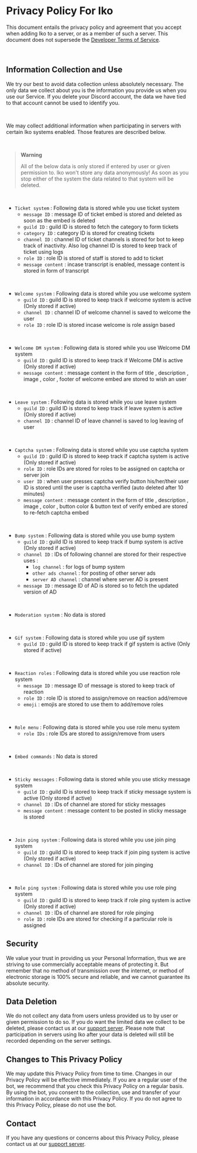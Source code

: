 # Privacy Policy For Iko

This document entails the privacy policy and agreement that you accept when adding Iko to a server, or as a member of such a server. This document does not supersede the [Developer Terms of Service](https://discord.com/developers/docs/policies-and-agreements/terms-of-service).

<br>

## Information Collection and Use

We try our best to avoid data collection unless absolutely necessary. The only data we collect about you is the information you provide us when you use our Service. If you delete your Discord account, the data we have tied to that account cannot be used to identify you.

<br>

We may collect additional information when participating in servers with certain Iko systems enabled. Those features are described below.

<br>

> __Warning__
> 
> All of the below data is only stored if entered by user or given permission to. Iko won't store any data anonymously! As soon as you stop either of the system the data related to that system will be deleted.


<br>

+ `Ticket system` : Following data is stored while you use ticket system
    + `message ID` : message ID of ticket embed is stored and deleted as soon as the embed is deleted
    + `guild ID` : guild ID is stored to fetch the category to form tickets
    + `category ID` : category ID is stored for creating tickets
    + `channel ID` : channel ID of ticket channels is stored for bot to keep track of inactivity. Also log channel ID is stored to keep track of ticket using logs
    + `role ID` : role ID is stored of staff is stored to add to ticket
    + `message content` : incase transcript is enabled, message content is stored in form of transcript

<br>

+ `Welcome system` : Following data is stored while you use welcome system
    + `guild ID` : guild ID is stored to keep track if welcome system is active (Only stored if active)
    + `channel ID` : channel ID of welcome channel is saved to welcome the user
    + `role ID` : role ID is stored incase welcome is role assign based


<br>

+ `Welcome DM system` : Following data is stored while you use Welcome DM system
    + `guild ID` : guild ID is stored to keep track if Welcome DM is active (Only stored if active)
    + `message content` : message content in the form of title , description , image , color , footer of welcome embed are stored to wish an user

<br>

+ `Leave system` : Following data is stored while you use leave system
    + `guild ID` : guild ID is stored to keep track if leave system is active (Only stored if active)
    + `channel ID` : channel ID of leave channel is saved to log leaving of user

<br>

+ `Captcha system` : Following data is stored while you use captcha system
    + `guild ID` : guild ID is stored to keep track if captcha system is active (Only stored if active)
    + `role ID` : role IDs are stored for roles to be assigned on captcha or server join
    + `user ID` : when user presses captcha verify button his/her/their user ID is stored until the user is captcha verified (auto deleted after 10 minutes)
    + `message content` : message content in the form of title , description , image , color , button color & button text of verify embed are stored to re-fetch captcha embed

<br>

+ `Bump system` : Following data is stored while you use bump system
    + `guild ID` : guild ID is stored to keep track if bump system is active (Only stored if active)
    + `channel ID` : IDs of following channel are stored for their respective uses :
        + `log channel` : for logs of bump system
        + `other ads channel` : for posting of other server ads
        + `server AD channel` : channel where server AD is present
    + `message ID` : message ID of AD is stored so to fetch the updated version of AD

<br>

+ `Moderation system` : No data is stored

<br>

+ `Gif system` : Following data is stored while you use gif system
    + `guild ID` : guild ID is stored to keep track if gif system is active (Only stored if active)

<br>

+ `Reaction roles` : Following data is stored while you use reaction role system
    + `message ID` : message ID of message is stored to keep track of reaction
    + `role ID` : role ID is stored to assign/remove on reaction add/remove
    + `emoji` : emojis are stored to use them to add/remove roles

<br>

+ `Role menu` : Following data is stored while you use role menu system
    + `role IDs` : role IDs are stored to assign/remove from users

<br>

+ `Embed commands` : No data is stored

<br>

+ `Sticky messages` : Following data is stored while you use sticky message system
    + `guild ID` : guild ID is stored to keep track if sticky message system is active (Only stored if active)
    + `channel ID` : IDs of channel are stored for sticky messages
    + `message content` : message content to be posted in sticky message is stored

<br>

+ `Join ping system` : Following data is stored while you use join ping system
    + `guild ID` : guild ID is stored to keep track if join ping system is active (Only stored if active)
    + `channel ID` : IDs of channel are stored for join pinging

<br>

+ `Role ping system` : Following data is stored while you use role ping system
    + `guild ID` : guild ID is stored to keep track if role ping system is active (Only stored if active)
    + `channel ID` : IDs of channel are stored for role pinging
    + `role ID` : role IDs are stored for checking if a particular role is assigned


## Security

We value your trust in providing us your Personal Information, thus we are striving to use commercially acceptable means of protecting it. But remember that no method of transmission over the internet, or method of electronic storage is 100% secure and reliable, and we cannot guarantee its absolute security.


## Data Deletion

We do not collect any data from users unless provided us to by user or given permission to do so. If you do want the limited data we collect to be deleted, please contact us at our [support server](https://discord.gg/X7bZffdsQt). Please note that participation in servers using Iko after your data is deleted will still be recorded depending on the server settings.


## Changes to This Privacy Policy

We may update this Privacy Policy from time to time. Changes in our Privacy Policy will be effective immediately. If you are a regular user of the bot, we recommend that you check this Privacy Policy on a regular basis. By using the bot, you consent to the collection, use and transfer of your information in accordance with this Privacy Policy. If you do not agree to this Privacy Policy, please do not use the bot.

## Contact

If you have any questions or concerns about this Privacy Policy, please contact us at our [support server](https://discord.gg/X7bZffdsQt).
